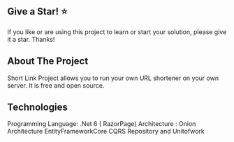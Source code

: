 Give a Star! ⭐
-----------------------------------------------------------------------------------------------------
If you like or are using this project to learn or start your solution, please give it a star. Thanks!

About The Project
-----------------------------------------------------------------------------------------------------
Short Link Project allows you to run your own URL shortener on your own server. It is free and open source.

Technologies
-----------------------------------------------------------------------------------------------------
Programming Language: .Net 6 ( RazorPage)
Architecture : Onion Architecture
EntityFrameworkCore 
CQRS
Repository and Unitofwork
